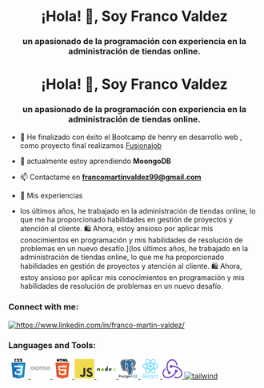 <h1 align="center">¡Hola! 👋, Soy Franco Valdez</h1>
<h3 align="center">un apasionado de la programación con experiencia en la administración de tiendas online.</h3>
<h1 align="center">¡Hola! 👋, Soy Franco Valdez</h1>
<h3 align="center">un apasionado de la programación con experiencia en la administración de tiendas online.</h3>

- 🔭 He finalizado con éxito el Bootcamp de henry en desarrollo web , como proyecto final realizamos [Fusionajob](https://github.com/felipecalderon/PF-SoyHenry)

- 🌱 actualmente estoy aprendiendo **MoongoDB**

- 📫 Contactame en **francomartinvaldez99@gmail.com**

- 📄 Mis experiencias 
- <p>los últimos años, he trabajado en la administración de tiendas online, lo que me ha proporcionado habilidades en gestión de proyectos y atención al cliente. 🛍️ Ahora, estoy ansioso por aplicar mis conocimientos en programación y mis habilidades de resolución de problemas en un nuevo desafío.](los últimos años, he trabajado en la administración de tiendas online, lo que me ha proporcionado habilidades en gestión de proyectos y atención al cliente. 🛍️ Ahora, estoy ansioso por aplicar mis conocimientos en programación y mis habilidades de resolución de problemas en un nuevo desafío.</p>

<h3 align="left">Connect with me:</h3>
<p align="left">
<a href="https://linkedin.com/in/https://www.linkedin.com/in/franco-martin-valdez/" target="blank"><img align="center" src="https://raw.githubusercontent.com/rahuldkjain/github-profile-readme-generator/master/src/images/icons/Social/linked-in-alt.svg" alt="https://www.linkedin.com/in/franco-martin-valdez/" height="30" width="40" /></a>
</p>

<h3 align="left">Languages and Tools:</h3>
<p align="left"> <a href="https://www.w3schools.com/css/" target="_blank" rel="noreferrer"> <img src="https://raw.githubusercontent.com/devicons/devicon/master/icons/css3/css3-original-wordmark.svg" alt="css3" width="40" height="40"/> </a> <a href="https://expressjs.com" target="_blank" rel="noreferrer"> <img src="https://raw.githubusercontent.com/devicons/devicon/master/icons/express/express-original-wordmark.svg" alt="express" width="40" height="40"/> </a> <a href="https://www.w3.org/html/" target="_blank" rel="noreferrer"> <img src="https://raw.githubusercontent.com/devicons/devicon/master/icons/html5/html5-original-wordmark.svg" alt="html5" width="40" height="40"/> </a> <a href="https://developer.mozilla.org/en-US/docs/Web/JavaScript" target="_blank" rel="noreferrer"> <img src="https://raw.githubusercontent.com/devicons/devicon/master/icons/javascript/javascript-original.svg" alt="javascript" width="40" height="40"/> </a> <a href="https://nodejs.org" target="_blank" rel="noreferrer"> <img src="https://raw.githubusercontent.com/devicons/devicon/master/icons/nodejs/nodejs-original-wordmark.svg" alt="nodejs" width="40" height="40"/> </a> <a href="https://www.postgresql.org" target="_blank" rel="noreferrer"> <img src="https://raw.githubusercontent.com/devicons/devicon/master/icons/postgresql/postgresql-original-wordmark.svg" alt="postgresql" width="40" height="40"/> </a> <a href="https://reactjs.org/" target="_blank" rel="noreferrer"> <img src="https://raw.githubusercontent.com/devicons/devicon/master/icons/react/react-original-wordmark.svg" alt="react" width="40" height="40"/> </a> <a href="https://redux.js.org" target="_blank" rel="noreferrer"> <img src="https://raw.githubusercontent.com/devicons/devicon/master/icons/redux/redux-original.svg" alt="redux" width="40" height="40"/> </a> <a href="https://tailwindcss.com/" target="_blank" rel="noreferrer"> <img src="https://www.vectorlogo.zone/logos/tailwindcss/tailwindcss-icon.svg" alt="tailwind" width="40" height="40"/> </a> </p>

